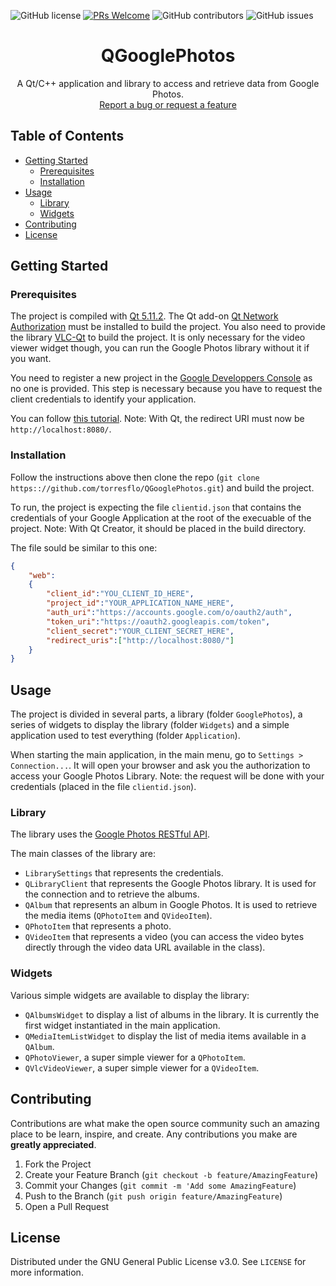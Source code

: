 ![GitHub license](https://img.shields.io/github/license/torresflo/QGooglePhotos.svg)
[![PRs Welcome](https://img.shields.io/badge/PRs-welcome-brightgreen.svg)](http://makeapullrequest.com)
![GitHub contributors](https://img.shields.io/github/contributors/torresflo/QGooglePhotos.svg)
![GitHub issues](https://img.shields.io/github/issues/torresflo/QGooglePhotos.svg)

<p align="center">
  <h1 align="center">QGooglePhotos</h3>

  <p align="center">
    A Qt/C++ application and library to access and retrieve data from Google Photos.
    <br />
    <a href="https://github.com/torresflo/QGooglePhotos/issues">Report a bug or request a feature</a>
  </p>
</p>

## Table of Contents

* [Getting Started](#getting-started)
  * [Prerequisites](#prerequisites)
  * [Installation](#installation)
* [Usage](#usage)
  * [Library](#library)
  * [Widgets](#widgets)
* [Contributing](#contributing)
* [License](#license)

## Getting Started

### Prerequisites

The project is compiled with <a href="https://doc.qt.io/qt-5/index.html">Qt 5.11.2</a>. The Qt add-on <a href="https://doc.qt.io/qt-5/qtnetworkauth-index.html">Qt Network Authorization</a> must be installed to build the project.
You also need to provide the library [VLC-Qt](https://vlc-qt.tano.si/) to build the project. It is only necessary for the video viewer widget though, you can run the Google Photos library without it if you want.

You need to register a new project in the <a href="https://console.developers.google.com/">Google Developpers Console</a> as no one is provided. This step is necessary because you have to request the client credentials to identify your application. 

You can follow <a href="https://blog.qt.io/blog/2017/01/25/connecting-qt-application-google-services-using-oauth-2-0/">this tutorial</a>. Note: With Qt, the redirect URI must now be `http://localhost:8080/`.

### Installation

Follow the instructions above then clone the repo (`git clone https:://github.com/torresflo/QGooglePhotos.git`) and build the project.

To run, the project is expecting the file `clientid.json` that contains the credentials of your Google Application at the root of the execuable of the project. Note: With Qt Creator, it should be placed in the build directory.

The file sould be similar to this one:
```json
{
    "web":
    {
        "client_id":"YOU_CLIENT_ID_HERE",
        "project_id":"YOUR_APPLICATION_NAME_HERE",
        "auth_uri":"https://accounts.google.com/o/oauth2/auth",
        "token_uri":"https://oauth2.googleapis.com/token",
        "client_secret":"YOUR_CLIENT_SECRET_HERE",
        "redirect_uris":["http://localhost:8080/"]
    }
}
```

## Usage

The project is divided in several parts, a library (folder `GooglePhotos`), a series of widgets to display the library (folder `Widgets`) and a simple application used to test everything (folder `Application`).

When starting the main application, in the main menu, go to `Settings > Connection...`. It will open your browser and ask you the authorization to access your Google Photos Library. Note: the request will be done with your credentials (placed in the file `clientid.json`).

### Library

The library uses the <a href="https://developers.google.com/photos/library/guides/overview">Google Photos RESTful API</a>.

The main classes of the library are:
- `LibrarySettings` that represents the credentials.
- `QLibraryClient` that represents the Google Photos library. It is used for the connection and to retrieve the albums.
- `QAlbum` that represents an album in Google Photos. It is used to retrieve the media items (`QPhotoItem` and `QVideoItem`).
- `QPhotoItem` that represents a photo.
- `QVideoItem` that represents a video (you can access the video bytes directly through the video data URL available in the class).

### Widgets

Various simple widgets are available to display the library:
- `QAlbumsWidget` to display a list of albums in the library. It is currently the first widget instantiated in the main application.
- `QMediaItemListWidget` to display the list of media items available in a `QAlbum`.
- `QPhotoViewer`, a super simple viewer for a `QPhotoItem`.
- `QVlcVideoViewer`, a super simple viewer for a `QVideoItem`.

## Contributing

Contributions are what make the open source community such an amazing place to be learn, inspire, and create. Any contributions you make are **greatly appreciated**.

1. Fork the Project
2. Create your Feature Branch (`git checkout -b feature/AmazingFeature`)
3. Commit your Changes (`git commit -m 'Add some AmazingFeature`)
4. Push to the Branch (`git push origin feature/AmazingFeature`)
5. Open a Pull Request

<!-- LICENSE -->
## License

Distributed under the GNU General Public License v3.0. See `LICENSE` for more information.
